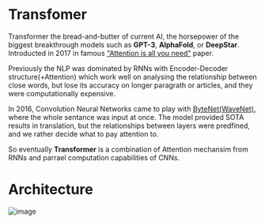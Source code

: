 # Transfomer
Transformer the bread-and-butter of current AI, the horsepower of the biggest breakthrough models such as __GPT-3__, __AlphaFold__, or __DeepStar__. Introducted in 2017 in famous ["Attention is all you need"](https://arxiv.org/pdf/1706.03762.pdf) paper. 

Previously the NLP was dominated by RNNs with Encoder-Decoder structure(+Attention) which work well on analysing the relationship between close words, but lose its accuracy on longer paragrath or articles, and they were computationally expensive. 

In 2016, Convolution Neural Networks came to play with [ByteNet(WaveNet)](https://deepmind.com/blog/article/wavenet-generative-model-raw-audio), where the whole sentance was input at once. The model provided SOTA results in translation, but the relationships between layers were predfined, and we rather decide what to pay attention to. 

So eventually __Transformer__ is a combination of Attention mechansim from RNNs and parrael computation capabilities of CNNs. 

# Architecture

![image](https://github.com/maciejbalawejder/DeepLearning-collection/blob/main/NLP/Transformer/imgs/e-dTransformer.png)


